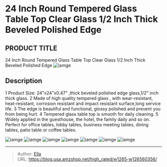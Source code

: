 # 24 Inch Round Tempered Glass Table Top Clear Glass 1/2 Inch Thick Beveled Polished Edge


## PRODUCT TITLE 

24 Inch Round Tempered Glass Table Top Clear Glass 1/2 Inch Thick Beveled Polished Edge
![iamge](https://b2bfiles1.gigab2b.cn/image/wkseller/14149/20221104_ef4c62fd48f6bff5f81f4ad9de79f529.jpg)

## Description

1  Product Size: 24&#34;x24&#34;x0.47&#34; ,thick beveled polished edge glass,1/2&#34; inch thick glass.
2 Made of high quality tempered glass , with wear-resistant, heat-resistant, corrosion resistant and impact resistant surface,long service life.
3 The edge is beautiful and functional, glossy polished and prevent you from being hurt.
4 Tempered glass table top is smooth for daily cleaning.
5 Widely applied in the guesthouse, the hotel, the family daily and so on. Perfect for office tables, lobby tables, business meeting tables, dining tables, patio table or coffee tables.






![iamge](https://b2bfiles1.gigab2b.cn/image/wkseller/14149/20221104_f9651c0fbc9529ee901b4898ca39d617.jpg)
![iamge](https://b2bfiles1.gigab2b.cn/image/wkseller/14149/20221104_10607a2f34e3f61286571ef4d602d7d4.jpg)
![iamge](https://b2bfiles1.gigab2b.cn/image/wkseller/14149/20221104_cbe569fdaf4d48b59d050e870ccebab4.jpg)
![iamge](https://b2bfiles1.gigab2b.cn/image/wkseller/14149/20221104_536f36ef103d7988536090e3d0940819.jpg)
![iamge](https://b2bfiles1.gigab2b.cn/image/wkseller/14149/20221104_1fe5113e27183de9f14c3073449f0f79.jpg)
![iamge](https://b2bfiles1.gigab2b.cn/image/wkseller/14149/20221104_ff7dca3541d6b5da958cda78950a9a63.jpg)
![iamge](https://b2bfiles1.gigab2b.cn/image/wkseller/14149/20221201_0e39d90b29df3ffe841a611518345eeb.jpg)


---

> Author: [Ella](https://blog.usa.amzshop.net/)  
> URL: https://blog.usa.amzshop.net/high_rated/w1265-w126560356/  

